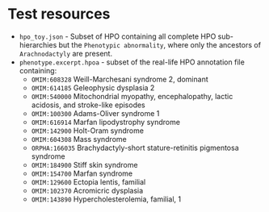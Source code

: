 # Test resources

- `hpo_toy.json` - Subset of HPO containing all complete HPO sub-hierarchies but the `Phenotypic abnormality`, where only
  the ancestors of `Arachnodactyly` are present.
- `phenotype.excerpt.hpoa` - subset of the real-life HPO annotation file containing:
  - `OMIM:608328`	Weill-Marchesani syndrome 2, dominant
  - `OMIM:614185`	Geleophysic dysplasia 2
  - `OMIM:540000`	Mitochondrial myopathy, encephalopathy, lactic acidosis, and stroke-like episodes
  - `OMIM:100300`	Adams-Oliver syndrome 1
  - `OMIM:616914`	Marfan lipodystrophy syndrome
  - `OMIM:142900`	Holt-Oram syndrome
  - `OMIM:604308`	Mass syndrome
  - `ORPHA:166035` Brachydactyly-short stature-retinitis pigmentosa syndrome
  - `OMIM:184900`	Stiff skin syndrome
  - `OMIM:154700`	Marfan syndrome
  - `OMIM:129600`	Ectopia lentis, familial
  - `OMIM:102370`	Acromicric dysplasia
  - `OMIM:143890`	Hypercholesterolemia, familial, 1
